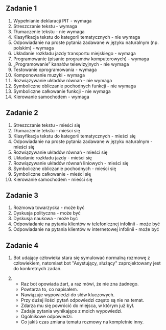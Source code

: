 ## Zadanie 1

1. Wypełnianie deklaracji PIT - wymaga
2. Streszczanie tekstu - wymaga
3. Tłumaczenie tekstu - nie wymaga
4. Klasyfikacja tekstu do kategorii tematycznych - nie wymaga
5. Odpowiadanie na proste pytania zadawane w języku naturalnym (np. polskim) - wymaga
6. Układanie rozkładu jazdy transportu miejskiego - wymaga
7. Programowanie (pisanie programów komputerowych) - wymaga
8. „Programowanie” kanałów telewizyjnych - nie wymaga
9. Testowanie oprogramowania - wymaga
10. Komponowanie muzyki - wymaga
11. Rozwiązywanie układów równań - nie wymaga
12. Symboliczne obliczanie pochodnych funkcji - nie wymaga
13. Symboliczne całkowanie funkcji - nie wymaga
14. Kierowanie samochodem - wymaga

## Zadanie 2

1. Streszczanie tekstu - mieści się
2. Tłumaczenie tekstu - mieści się
3. Klasyfikacja tekstu do kategorii tematycznych - mieści się
4. Odpowiadanie na proste pytania zadawane w języku naturalnym - mieści się
5. Rozwiązywanie układów równań - mieści się
6. Układanie rozkładu jazdy - mieści się
7. Rozwiązywanie układów równań liniowych - mieści się
8. Symboliczne obliczanie pochodnych - mieści się
9. Symboliczne całkowanie - mieści się
10. Kierowanie samochodem - mieści się

## Zadanie 3

1. Rozmowa towarzyska - może być
2. Dyskusja polityczna - może być
3. Dyskusja naukowa - może być
4. Odpowiadanie na pytania klientów w telefonicznej infolinii - może być
5. Odpowiadanie na pytania klientów w internetowej infolinii - może być

## Zadanie 4

1. Bot udający człowieka stara się symulować normalną rozmowę z człowiekiem, natomiast bot "Asystujący, służący" zaprojektowany jest do konkretnych zadań.

2. 
   - Raz bot opowiada żart, a raz mówi, że nie zna żadnego.
   - Powtarza to, co napisałem.
   - Nawiązuje wypowiedzi do słów kluczowych.
   - Przy dużej ilości pytań odpowiedzi często są nie na temat.
   - Zdarza mu się powrócić do miejsca, w którym już był.
   - Zadaje pytania wynikające z moich wypowiedzi.
   - Ogólnikowe odpowiedzi.
   - Co jakiś czas zmiana tematu rozmowy na kompletnie inny.
